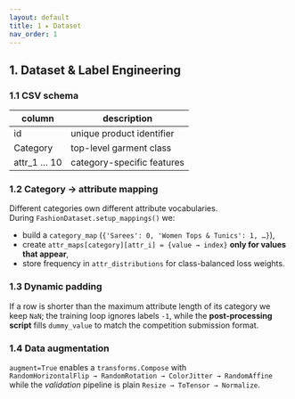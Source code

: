 ```yaml
---
layout: default
title: 1 ▸ Dataset
nav_order: 1
---
```


## 1. Dataset & Label Engineering

### 1.1 CSV schema
| column | description                |
| ----------- | -------------------------- |
| id | unique product identifier  |
| Category | top-level garment class    |
| attr\_1 … 10 | category-specific features |

### 1.2 Category → attribute mapping
Different categories own different attribute vocabularies.  
During `FashionDataset.setup_mappings()` we:

* build a `category_map` (`{'Sarees': 0, 'Women Tops & Tunics': 1, …}`),
* create `attr_maps[category][attr_i] = {value → index}` **only for values that appear**,
* store frequency in `attr_distributions` for class-balanced loss weights.

### 1.3 Dynamic padding
If a row is shorter than the maximum attribute length of its category we keep `NaN`; the training loop ignores labels `-1`, while the **post-processing script** fills `dummy_value` to match the competition submission format.

### 1.4 Data augmentation
`augment=True` enables a `transforms.Compose` with  
`RandomHorizontalFlip → RandomRotation → ColorJitter → RandomAffine`  
while the *validation* pipeline is plain `Resize → ToTensor → Normalize`.
